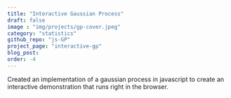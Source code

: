 ```yaml
---
title: "Interactive Gaussian Process"
draft: false
image : "img/projects/gp-cover.jpeg"
category: "statistics"
github_repo: "js-GP"
project_page: "interactive-gp"
blog_post: 
order: -4
---
```


Created an implementation of a gaussian process in javascript to create an interactive demonstration that runs right in the browser. 